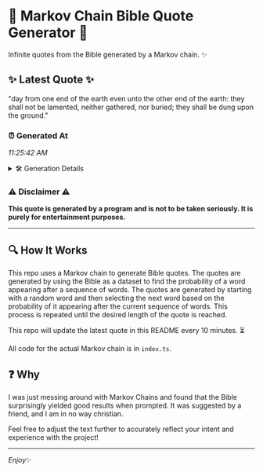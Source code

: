 # 📖 Markov Chain Bible Quote Generator 📖

Infinite quotes from the Bible generated by a Markov chain. ✨

## ✨ Latest Quote ✨
"day from one end of the earth even unto the other end of the earth: they shall not be lamented, neither gathered, nor buried; they shall be dung upon the ground."

### ⏰ Generated At
*11:25:42 AM*

<details>
    <summary>🛠️ Generation Details</summary>
    <p>
        <strong>🌱 Seed:</strong> day<br>
        <strong>🔄 Iterations:</strong> 30<br>
        <strong>📜 Context History:</strong><br>[ day ]: from<br>[ day, from ]: one<br>[ day, from, one ]: end<br>[ day, from, one, end ]: of<br>[ day, from, one, end, of ]: the<br>[ day, from, one, end, of, the ]: earth<br>[ from, one, end, of, the, earth ]: even<br>[ one, end, of, the, earth, even ]: unto<br>[ end, of, the, earth, even, unto ]: the<br>[ of, the, earth, even, unto, the ]: other<br>[ the, earth, even, unto, the, other ]: end<br>[ earth, even, unto, the, other, end ]: of<br>[ even, unto, the, other, end, of ]: the<br>[ unto, the, other, end, of, the ]: earth:<br>[ the, other, end, of, the, earth: ]: they<br>[ other, end, of, the, earth:, they ]: shall<br>[ end, of, the, earth:, they, shall ]: not<br>[ of, the, earth:, they, shall, not ]: be<br>[ the, earth:, they, shall, not, be ]: lamented,<br>[ earth:, they, shall, not, be, lamented, ]: neither<br>[ they, shall, not, be, lamented,, neither ]: gathered,<br>[ shall, not, be, lamented,, neither, gathered, ]: nor<br>[ not, be, lamented,, neither, gathered,, nor ]: buried;<br>[ be, lamented,, neither, gathered,, nor, buried; ]: they<br>[ lamented,, neither, gathered,, nor, buried;, they ]: shall<br>[ neither, gathered,, nor, buried;, they, shall ]: be<br>[ gathered,, nor, buried;, they, shall, be ]: dung<br>[ nor, buried;, they, shall, be, dung ]: upon<br>[ buried;, they, shall, be, dung, upon ]: the<br>[ they, shall, be, dung, upon, the ]: ground.<br>
    </p>
</details>

### ⚠️ Disclaimer ⚠️
**This quote is generated by a program and is not to be taken seriously. It is purely for entertainment purposes.**

---

## 🔍 How It Works

This repo uses a Markov chain to generate Bible quotes. The quotes are generated by using the Bible as a dataset to find the probability of a word appearing after a sequence of words. The quotes are generated by starting with a random word and then selecting the next word based on the probability of it appearing after the current sequence of words. This process is repeated until the desired length of the quote is reached.

This repo will update the latest quote in this README every 10 minutes. ⏳

All code for the actual Markov chain is in `index.ts`.

## ❓ Why

I was just messing around with Markov Chains and found that the Bible surprisingly yielded good results when prompted. 
It was suggested by a friend, and I am in no way christian.

Feel free to adjust the text further to accurately reflect your intent and experience with the project!

---

*Enjoy*✨
